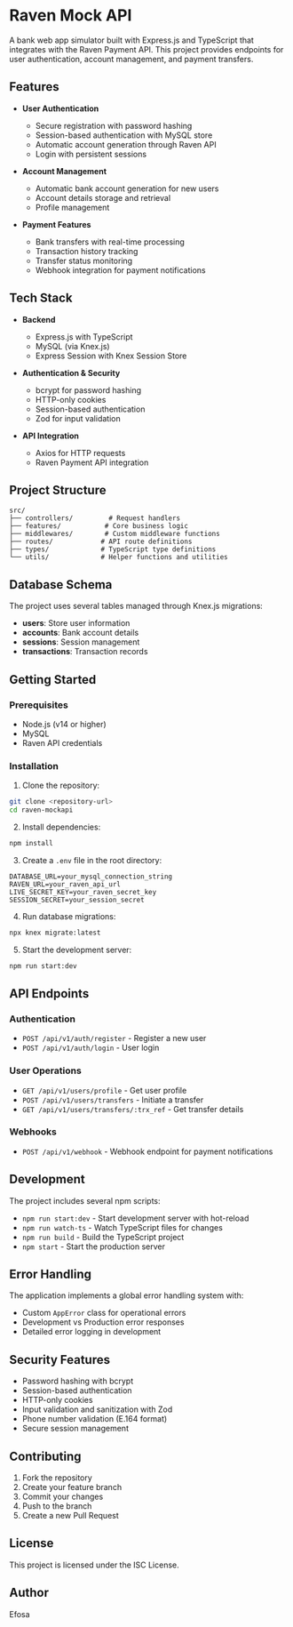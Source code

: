 # Raven Mock API

A bank web app simulator built with Express.js and TypeScript that integrates with the Raven Payment API. This project provides endpoints for user authentication, account management, and payment transfers.

## Features

- **User Authentication**
  - Secure registration with password hashing
  - Session-based authentication with MySQL store
  - Automatic account generation through Raven API
  - Login with persistent sessions

- **Account Management**
  - Automatic bank account generation for new users
  - Account details storage and retrieval
  - Profile management

- **Payment Features**
  - Bank transfers with real-time processing
  - Transaction history tracking
  - Transfer status monitoring
  - Webhook integration for payment notifications

## Tech Stack

- **Backend**
  - Express.js with TypeScript
  - MySQL (via Knex.js)
  - Express Session with Knex Session Store

- **Authentication & Security**
  - bcrypt for password hashing
  - HTTP-only cookies
  - Session-based authentication
  - Zod for input validation

- **API Integration**
  - Axios for HTTP requests
  - Raven Payment API integration

## Project Structure

```
src/
├── controllers/         # Request handlers
├── features/           # Core business logic
├── middlewares/        # Custom middleware functions
├── routes/            # API route definitions
├── types/             # TypeScript type definitions
└── utils/             # Helper functions and utilities
```

## Database Schema

The project uses several tables managed through Knex.js migrations:

- **users**: Store user information
- **accounts**: Bank account details
- **sessions**: Session management
- **transactions**: Transaction records

## Getting Started

### Prerequisites

- Node.js (v14 or higher)
- MySQL
- Raven API credentials

### Installation

1. Clone the repository:
```bash
git clone <repository-url>
cd raven-mockapi
```

2. Install dependencies:
```bash
npm install
```

3. Create a `.env` file in the root directory:
```
DATABASE_URL=your_mysql_connection_string
RAVEN_URL=your_raven_api_url
LIVE_SECRET_KEY=your_raven_secret_key
SESSION_SECRET=your_session_secret
```

4. Run database migrations:
```bash
npx knex migrate:latest
```

5. Start the development server:
```bash
npm run start:dev
```

## API Endpoints

### Authentication
- `POST /api/v1/auth/register` - Register a new user
- `POST /api/v1/auth/login` - User login

### User Operations
- `GET /api/v1/users/profile` - Get user profile
- `POST /api/v1/users/transfers` - Initiate a transfer
- `GET /api/v1/users/transfers/:trx_ref` - Get transfer details

### Webhooks
- `POST /api/v1/webhook` - Webhook endpoint for payment notifications

## Development

The project includes several npm scripts:

- `npm run start:dev` - Start development server with hot-reload
- `npm run watch-ts` - Watch TypeScript files for changes
- `npm run build` - Build the TypeScript project
- `npm start` - Start the production server

## Error Handling

The application implements a global error handling system with:
- Custom `AppError` class for operational errors
- Development vs Production error responses
- Detailed error logging in development

## Security Features

- Password hashing with bcrypt
- Session-based authentication
- HTTP-only cookies
- Input validation and sanitization with Zod
- Phone number validation (E.164 format)
- Secure session management

## Contributing

1. Fork the repository
2. Create your feature branch
3. Commit your changes
4. Push to the branch
5. Create a new Pull Request

## License

This project is licensed under the ISC License.

## Author

Efosa
